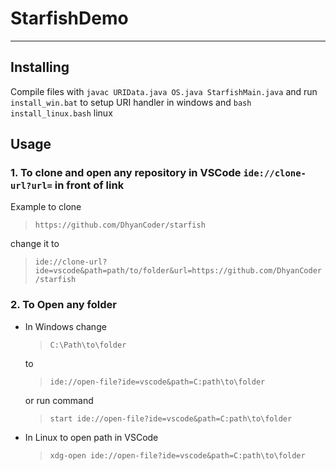 # StarfishDemo

---

## Installing

Compile files with `javac URIData.java OS.java StarfishMain.java`
and run `install_win.bat` to setup URI handler in windows and `bash install_linux.bash` linux

## Usage

### 1. To clone and open any repository in VSCode `ide://clone-url?url=` in front of link

Example to clone
>`https://github.com/DhyanCoder/starfish`

change it to
>`ide://clone-url?ide=vscode&path=path/to/folder&url=https://github.com/DhyanCoder/starfish`

### 2. To Open any folder

- In Windows change
    >`C:\Path\to\folder`

    to
    >`ide://open-file?ide=vscode&path=C:path\to\folder`

    or run command
    >`start ide://open-file?ide=vscode&path=C:path\to\folder`

- In Linux to open path in VSCode
    >`xdg-open ide://open-file?ide=vscode&path=C:path\to\folder`
